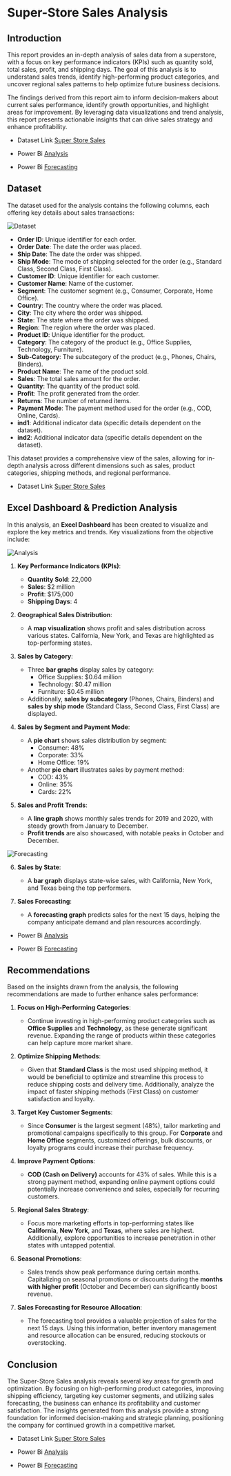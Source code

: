 # Super-Store Sales Analysis

## Introduction  
This report provides an in-depth analysis of sales data from a superstore, with a focus on key performance indicators (KPIs) such as quantity sold, total sales, profit, and shipping days. The goal of this analysis is to understand sales trends, identify high-performing product categories, and uncover regional sales patterns to help optimize future business decisions.

The findings derived from this report aim to inform decision-makers about current sales performance, identify growth opportunities, and highlight areas for improvement. By leveraging data visualizations and trend analysis, this report presents actionable insights that can drive sales strategy and enhance profitability.

- Dataset Link [Super Store Sales](https://github.com/NishaChandila/Super-Store-Sales/blob/main/SuperStore_Sales_Dataset.csv)

- Power Bi [Analysis](https://github.com/NishaChandila/Super-Store-Sales/blob/main/SuperStoreSales%20Analysis.jpg)

- Power Bi [Forecasting](https://github.com/NishaChandila/Super-Store-Sales/blob/main/SuperStoreSales%20Analysis%20(2).jpg)

## Dataset  
The dataset used for the analysis contains the following columns, each offering key details about sales transactions:

![Dataset](https://github.com/NishaChandila/project-assets/blob/main/SuperStoreSales%20Analysis-Dataset.PNG)

- **Order ID**: Unique identifier for each order.
- **Order Date**: The date the order was placed.
- **Ship Date**: The date the order was shipped.
- **Ship Mode**: The mode of shipping selected for the order (e.g., Standard Class, Second Class, First Class).
- **Customer ID**: Unique identifier for each customer.
- **Customer Name**: Name of the customer.
- **Segment**: The customer segment (e.g., Consumer, Corporate, Home Office).
- **Country**: The country where the order was placed.
- **City**: The city where the order was shipped.
- **State**: The state where the order was shipped.
- **Region**: The region where the order was placed.
- **Product ID**: Unique identifier for the product.
- **Category**: The category of the product (e.g., Office Supplies, Technology, Furniture).
- **Sub-Category**: The subcategory of the product (e.g., Phones, Chairs, Binders).
- **Product Name**: The name of the product sold.
- **Sales**: The total sales amount for the order.
- **Quantity**: The quantity of the product sold.
- **Profit**: The profit generated from the order.
- **Returns**: The number of returned items.
- **Payment Mode**: The payment method used for the order (e.g., COD, Online, Cards).
- **ind1**: Additional indicator data (specific details dependent on the dataset).
- **ind2**: Additional indicator data (specific details dependent on the dataset).

This dataset provides a comprehensive view of the sales, allowing for in-depth analysis across different dimensions such as sales, product categories, shipping methods, and regional performance.

- Dataset Link [Super Store Sales](https://github.com/NishaChandila/Super-Store-Sales/blob/main/SuperStore_Sales_Dataset.csv)

## Excel Dashboard & Prediction Analysis  
In this analysis, an **Excel Dashboard** has been created to visualize and explore the key metrics and trends. Key visualizations from the objective include:

![Analysis](https://github.com/NishaChandila/project-assets/blob/main/SuperStoreSales%20Analysis.jpg)

1. **Key Performance Indicators (KPIs)**:
   - **Quantity Sold**: 22,000
   - **Sales**: $2 million
   - **Profit**: $175,000
   - **Shipping Days**: 4

2. **Geographical Sales Distribution**:
   - A **map visualization** shows profit and sales distribution across various states. California, New York, and Texas are highlighted as top-performing states.

3. **Sales by Category**:
   - Three **bar graphs** display sales by category:
     - Office Supplies: $0.64 million
     - Technology: $0.47 million
     - Furniture: $0.45 million
   - Additionally, **sales by subcategory** (Phones, Chairs, Binders) and **sales by ship mode** (Standard Class, Second Class, First Class) are displayed.

4. **Sales by Segment and Payment Mode**:
   - A **pie chart** shows sales distribution by segment:
     - Consumer: 48%
     - Corporate: 33%
     - Home Office: 19%
   - Another **pie chart** illustrates sales by payment method:
     - COD: 43%
     - Online: 35%
     - Cards: 22%

5. **Sales and Profit Trends**:
   - A **line graph** shows monthly sales trends for 2019 and 2020, with steady growth from January to December.
   - **Profit trends** are also showcased, with notable peaks in October and December.

![Forecasting](https://github.com/NishaChandila/project-assets/blob/main/SuperStoreSales%20Analysis%20(2).jpg)

6. **Sales by State**:
   - A **bar graph** displays state-wise sales, with California, New York, and Texas being the top performers.

7. **Sales Forecasting**:
   - A **forecasting graph** predicts sales for the next 15 days, helping the company anticipate demand and plan resources accordingly.

- Power Bi [Analysis](https://github.com/NishaChandila/Super-Store-Sales/blob/main/SuperStoreSales%20Analysis.jpg)

- Power Bi [Forecasting](https://github.com/NishaChandila/Super-Store-Sales/blob/main/SuperStoreSales%20Analysis%20(2).jpg)

## Recommendations  
Based on the insights drawn from the analysis, the following recommendations are made to further enhance sales performance:

1. **Focus on High-Performing Categories**:
   - Continue investing in high-performing product categories such as **Office Supplies** and **Technology**, as these generate significant revenue. Expanding the range of products within these categories can help capture more market share.

2. **Optimize Shipping Methods**:
   - Given that **Standard Class** is the most used shipping method, it would be beneficial to optimize and streamline this process to reduce shipping costs and delivery time. Additionally, analyze the impact of faster shipping methods (First Class) on customer satisfaction and loyalty.

3. **Target Key Customer Segments**:
   - Since **Consumer** is the largest segment (48%), tailor marketing and promotional campaigns specifically to this group. For **Corporate** and **Home Office** segments, customized offerings, bulk discounts, or loyalty programs could increase their purchase frequency.

4. **Improve Payment Options**:
   - **COD (Cash on Delivery)** accounts for 43% of sales. While this is a strong payment method, expanding online payment options could potentially increase convenience and sales, especially for recurring customers.

5. **Regional Sales Strategy**:
   - Focus more marketing efforts in top-performing states like **California**, **New York**, and **Texas**, where sales are highest. Additionally, explore opportunities to increase penetration in other states with untapped potential.

6. **Seasonal Promotions**:
   - Sales trends show peak performance during certain months. Capitalizing on seasonal promotions or discounts during the **months with higher profit** (October and December) can significantly boost revenue.  

7. **Sales Forecasting for Resource Allocation**:
   - The forecasting tool provides a valuable projection of sales for the next 15 days. Using this information, better inventory management and resource allocation can be ensured, reducing stockouts or overstocking.

## Conclusion  
The Super-Store Sales analysis reveals several key areas for growth and optimization. By focusing on high-performing product categories, improving shipping efficiency, targeting key customer segments, and utilizing sales forecasting, the business can enhance its profitability and customer satisfaction. The insights generated from this analysis provide a strong foundation for informed decision-making and strategic planning, positioning the company for continued growth in a competitive market.

- Dataset Link [Super Store Sales](https://github.com/NishaChandila/Super-Store-Sales/blob/main/SuperStore_Sales_Dataset.csv)

- Power Bi [Analysis](https://github.com/NishaChandila/Super-Store-Sales/blob/main/SuperStoreSales%20Analysis.jpg)

- Power Bi [Forecasting](https://github.com/NishaChandila/Super-Store-Sales/blob/main/SuperStoreSales%20Analysis%20(2).jpg)
